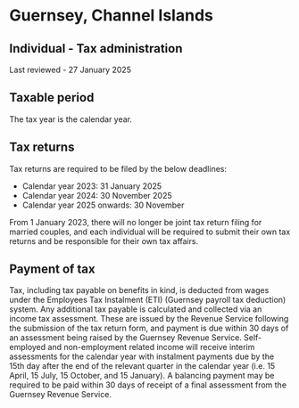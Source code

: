 # Guernsey, Channel Islands
## Individual - Tax administration
Last reviewed - 27 January 2025
## Taxable period
The tax year is the calendar year.
## Tax returns
Tax returns are required to be filed by the below deadlines:
  * Calendar year 2023: 31 January 2025
  * Calendar year 2024: 30 November 2025
  * Calendar year 2025 onwards: 30 November


From 1 January 2023, there will no longer be joint tax return filing for married couples, and each individual will be required to submit their own tax returns and be responsible for their own tax affairs.
## Payment of tax
Tax, including tax payable on benefits in kind, is deducted from wages under the Employees Tax Instalment (ETI) (Guernsey payroll tax deduction) system. Any additional tax payable is calculated and collected via an income tax assessment. These are issued by the Revenue Service following the submission of the tax return form, and payment is due within 30 days of an assessment being raised by the Guernsey Revenue Service.
Self-employed and non-employment related income will receive interim assessments for the calendar year with instalment payments due by the 15th day after the end of the relevant quarter in the calendar year (i.e. 15 April, 15 July, 15 October, and 15 January). A balancing payment may be required to be paid within 30 days of receipt of a final assessment from the Guernsey Revenue Service.
